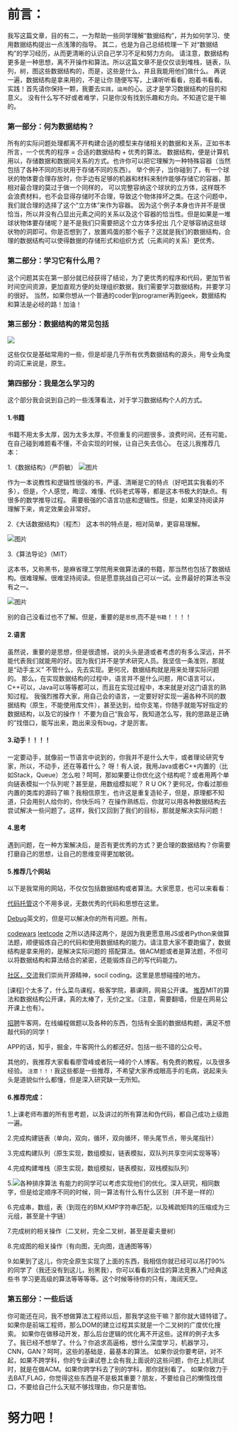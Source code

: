 # 前言：
我写这篇文章，目的有二，一为帮助一些同学理解“数据结构”，并为如何学习、使用数据结构提出一点浅薄的指导。
其二，也是为自己总结梳理一下 对“数据结构”的学习经历，从而更清晰的认识自己学习不足和努力方向。
请注意，数据结构更多是一种思想，离不开操作和算法。所以这篇文章不是仅仅谈到堆栈，链表，队列，树，图这些数据结构的，而是，这些是什么，并且我能用他们做什么。
再说一遍，数据结构是拿来用的，不是让你 随便写写，上课听听看看，抱着书看看。实践！首先请你保持一颗，我要去`实践`，`运用`的心。这才是学习数据结构的目的和意义。
没有什么写不好或者难学，只是你没有找到乐趣和方向。不知道它是干嘛的。
### 第一部分：何为数据结构？
所有的实际问题处理都离不开构建合适的模型来存储相关的数据和关系，正如书本所言，一个优秀的程序 = 合适的数据结构 + 优秀的算法。
数据结构，便是计算机用以，存储数据和数据间关系的方式。也许你可以把它理解为一种特殊容器（当然包括了各种不同的形状用于存储不同的东西）。
举个例子，当你碰到了，有一个球状的物体要合理存放时，你手边有足够的机器和材料来制作能够存储它的容器，那相对最合理的莫过于做一个同样的，
可以完整容纳这个球状的立方体，这样既不会浪费材料，也不会显得存储时不合理，导致这个物体摔坏之类。在这个问题中，我们就合理的选择了这个“立方体”来作为容器。
因为这个例子本身也许并不是很恰当，所以并没有凸显出元素之间的关系以及这个容器的恰当性。但是如果是一堆球状物体要存储呢？是不是我们只需要把这个立方体多挖出
几个足够容纳这些球状物的洞即可。你是否想到了，放置鸡蛋的那个板子？这就是我们的数据结构，合理的数据结构可以使得数据的存储形式和组织方式（元素间的关系）更优秀。
### 第二部分：学习它有什么用？
这个问题其实在第一部分就已经获得了结论，为了更优秀的程序和代码，更加节省时间空间资源，更加直观方便的处理组织数据，我们需要学习数据结构，并要学习的很好。
当然，如果你想从一个普通的coder到programer再到geek，数据结构和算法是必经的路！加油！
### 第三部分：数据结构的常见包括
![](https://timgsa.baidu.com/timg?image&quality=80&size=b9999_10000&sec=1494837226&di=94a956eb1731650168fc24836037f12a&imgtype=jpg&er=1&src=http%3A%2F%2Fp.ananas.chaoxing.com%2Fstar3%2Forigin%2F54d073ac53706e35b9f1e332.png)

这些仅仅是基础常用的一些，但是却是几乎所有优秀数据结构的源头，用专业角度的词汇来说是，原生。
### 第四部分：我是怎么学习的
  这个部分我会说到自己的一些浅薄看法，对于学习数据结构个人的方式。
  
#### 1.书籍
  书籍不用太多太厚，因为太多太厚，不但重复的问题很多，浪费时间，还有可能，在自己碰到难题看不懂，不会实现的时候，让自己失去信心。
  在这儿我推荐几本：
  
  1.《数据结构》（严蔚敏）
![图片](https://ss1.bdstatic.com/70cFuXSh_Q1YnxGkpoWK1HF6hhy/it/u=569334682,270942907&fm=23&gp=0.jpg)
  
  作为一本说教性和逻辑性很强的书，严谨、清晰是它的特点（好吧其实我看的不多），但是，个人感觉，晦涩、难懂、代码老式等等，都是这本书极大的缺点。有很多的数学推导过程。
  需要极强的C语言功底和逻辑性。但是，如果坚持阅读并理解下来，肯定效果会非常好。
  
  2.《大话数据结构》（程杰）
  这本书的特点是，相对简单，更容易理解。
  
![图片](https://timgsa.baidu.com/timg?image&quality=80&size=b9999_10000&sec=1494839097&di=e7f22df3fc8eae8af8f0ec77539c8d4a&imgtype=jpg&er=1&src=http%3A%2F%2Fwww.kfzimg.com%2FG04%2FM00%2F32%2FC1%2FpoYBAFdH_keAbhH3AAHFhnhTVnY322_b.jpg)
  
  3.《算法导论》（MIT）
  
  这本书，又称黑书，是麻省理工学院用来做算法课的书籍，那当然也包括了数据结构。很难理解。很难坚持阅读。但是愿意挑战自己可以一试。业界最好的算法书没有之一。
  
![图片](https://ss0.bdstatic.com/70cFvHSh_Q1YnxGkpoWK1HF6hhy/it/u=1470979495,692408135&fm=23&gp=0.jpg)
  
  别的自己没看过也不了解。但是，重要的是`思想`,而不是`书籍`！！！！
  #### 2.语言
  虽然说，重要的是思想，但是很遗憾，说的头头是道或者考虑的有多么深远，并不能代表我们就能用的好。因为我们并不是学术研究人员。我坚信一条准则，那就是“动手主义”
  不管什么，先去实现。更何况，数据结构就是用来处理实际问题的。
  那么，在实现数据结构的过程中，语言并不是什么问题，用C语言可以，C++可以，Java可以等等都可以，而且在实现过程中，本来就是对这门语言的熟知过程。
  我强烈推荐大家，用自己会的语言，一定要好好实现一遍各种不同的数据结构（原生，不能使用库文件），甚至达到，给你支笔，你随手就能写好指定的数据结构，以及它的操作！
  不要为自己“我会写，我知道怎么写，我的思路是正确的”找借口，能写出来，跑出来没有bug，才是厉害。
  #### 3.动手！！！！
  一定要动手，就像前一节语言中说到的，你我并不是什么大牛，或者理论研究专家，所以，不动手，还在等着什么？
  呀！有人说，我用Java或者C++内置的（比如Stack，Queue）怎么啦？呵呵，那如果要让你优化这个结构呢？或者用两个单向链表模拟一个队列呢？甚至是，用数组模拟呢？
  R U OK？更何况，你看过那些内置的类库的源码了嘛？我相信原生，也许这是重复造轮子，但是，原理都不知道，只会用别人给你的，你快乐吗？
  在操作熟练后，你就可以用各种数据结构去尝试解决一些问题了。这样，我们又回到了我们的目标，那就是解决实际问题！
  #### 4.思考
  遇到问题，在一种方案解决后，是否有更优秀的方式？更合理的数据结构？你需要打磨自己的思想，让自己的思维变得更加敏锐。
  #### 5.推荐几个网站
  以下是我常用的网站，不仅仅包括数据结构或者算法。大家愿意，也可以来看看：
  
 [代码托管](www.github.com)这个不用多说，无数优秀的代码和思想在这里。
  
 [Debug](http://stackoverflow.com/)英文的，但是可以解决你的所有问题。所有。
  
 [codewars](www.codewars.com/)
 [leetcode](/leetcode.com/)
 之所以选择这两个，是因为我更愿意用JS或者Python来做算法题，顺便锻炼自己的代码和使用数据结构的能力。请注意大家不要跑偏了，数据结构是拿来用的，是解决实际问题的
 搭配算法。做ACM题或者是算法题，不但可以将数据结构和算法结合的紧密，还能锻炼自己的写代码能力。
  
 [社区，交流](http://www.freecodecamp.cn/)我们崇尚开源精神，socil coding。这里是思想碰撞的地方。
    
 [课程]个太多了，什么菜鸟课程，极客学院，慕课网，网易公开课。
 [推荐](https://www.youtube.com/watch?v=HtSuA80QTyo&list=PLUl4u3cNGP61Oq3tWYp6V_F-5jb5L2iHb)MIT的算法和数据结构公开课，真的太棒了，无价之宝。（注意，需要翻墙，但是在网易公开课上也有）。
   
 [招聘](https://www.nowcoder.com/)牛客网，在线编程做题以及各种的东西，包括有全面的数据结构题，满足不想敲代码的同学！
    
 APP的话，知乎，掘金，牛客网什么的都还好。包括一些不错的公众号。
   
 其他的，我推荐大家看看廖雪峰或者阮一峰的个人博客。有免费的教程，以及很多经验。
    `注意！！！`我这些都是一些推荐，不希望大家养成眼高手的毛病，说起来头头是道貌似什么都懂，但是深入研究缺一无所知。
#### 6.推荐完成：
1.上课老师布置的所有思考题，以及讲过的所有算法和伪代码，都自己成功上级跑一遍。

2.完成构建链表（单向，双向，循环，双向循环，带头尾节点，带头尾指针）

3.完成构建队列（原生实现，数组模拟，链表模拟，双队列共享空间实现等等）

4.完成构建堆栈（原生实现，数组模拟，链表模拟，双栈模拟队列）

5.![各种排序算法](https://camo.githubusercontent.com/ad0b93b7e23b9de6ffb5bfefa6f0c41a88646334/687474703a2f2f6d792e6373646e2e6e65742f75706c6f6164732f3230313230372f31372f313334323531343532395f353739352e6a7067)
有能力的同学可以考虑实现他们的优化。深入研究，相同数字，但是给定顺序不同的时候，同一算法有什么有什么区别（并不是一样的）

6.完成串，数组，表（到现在的BM,KMP字符串匹配，以及稀疏矩阵的压缩成为三元组，甚至是十字链）

7.完成树的相关操作（二叉树，完全二叉树，甚至是霍夫曼树）

8.完成图的相关操作（有向图，无向图，连通图等等）

9.如果到了这儿，你完全原生实现了上面的东西，我相信你就已经可以吊打90%的同学了（我还没有到这儿，别黑我），你可以看看刘汝佳的算法竞赛入门经典这些书
学习更高级的算法等等等等。这个时候等待你的只有，海阔天空。
 ### 第五部分：一些后话
 你可能还在问，我不想做算法工程师以后，那我学这些干嘛？那你就大错特错了。如果你是前端工程师，那么DOM的建立过程其实就是一个二叉树的广度优化搜索。
 如果你在做移动开发，那么后台逻辑的优化离不开这些。这样的例子太多了。我已经不想举了。什么？你追求高逼格，想什么深度学习，机器学习，CNN，GAN？呵呵，这些的基础是，最基本的算法。
 如果你说你要考研，对不起，如果不跨学科，你的专业课试卷上会有我上面说的这些问题，你在上机测试时，就是在做ACM。如果你跨学科去了别的学科，那你就别看了。
 如果你致力于去BAT,FLAG，你觉得这些东西是不是极其重要？朋友，不要给自己的懒惰找借口，不要给自己什么天赋不够找理由，你只是害怕。
  # 努力吧！
